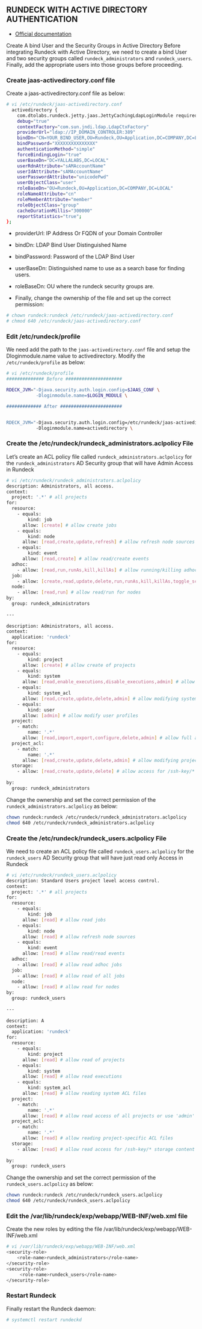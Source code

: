 ## RUNDECK WITH ACTIVE DIRECTORY AUTHENTICATION

- [Official documentation](https://docs.rundeck.com/docs/administration/security/authentication.html#ldap)

Create A bind User and the Security Groups in Active Directory
Before integrating Rundeck with Active Directory, we need to create a bind User and two security groups called `rundeck_administrators` and `rundeck_users`. Finally, add the appropriate users into those groups before proceeding.

### Create jaas-activedirectory.conf file
Create a jaas-activedirectory.conf file as below:

```bash
# vi /etc/rundeck/jaas-activedirectory.conf
  activedirectory {
    com.dtolabs.rundeck.jetty.jaas.JettyCachingLdapLoginModule required
    debug="true"
    contextFactory="com.sun.jndi.ldap.LdapCtxFactory"
    providerUrl="ldap://IP_DOMAIN_CONTROLER:389"
    bindDn="CN=YOUR_BIND_USER,OU=Rundeck,OU=Application,DC=COMPANY,DC=LOCAL"
    bindPassword="XXXXXXXXXXXXXXX"
    authenticationMethod="simple"
    forceBindingLogin="true"
    userBaseDn="DC=YALLALABS,DC=LOCAL"
    userRdnAttribute="sAMAccountName"
    userIdAttribute="sAMAccountName"
    userPasswordAttribute="unicodePwd"
    userObjectClass="user"
    roleBaseDn="OU=Rundeck,OU=Application,DC=COMPANY,DC=LOCAL"
    roleNameAttribute="cn"
    roleMemberAttribute="member"
    roleObjectClass="group"
    cacheDurationMillis="300000"
    reportStatistics="true";
};
```

- providerUrl: IP Address Or FQDN of your Domain Controller
- bindDn: LDAP Bind User Distinguished Name
- bindPassword: Password of the LDAP Bind User
- userBaseDn: Distinguished name to use as a search base for finding users.
- roleBaseDn: OU where the rundeck security groups are.

- Finally, change the ownership of the file and set up the correct permission:

```bash
# chown rundeck:rundeck /etc/rundeck/jaas-activedirectory.conf
# chmod 640 /etc/rundeck/jaas-activedirectory.conf
```

### Edit /etc/rundeck/profile
We need add the path to the `jaas-activedirectory.conf` file and setup the Dloginmodule.name value to activedirectory. Modify the `/etc/rundeck/profile` as below:

```bash
# vi /etc/rundeck/profile
############## Before #####################

RDECK_JVM="-Djava.security.auth.login.config=$JAAS_CONF \
           -Dloginmodule.name=$LOGIN_MODULE \

############# After #######################


RDECK_JVM="-Djava.security.auth.login.config=/etc/rundeck/jaas-activedirectory.conf \
           -Dloginmodule.name=activedirectory \
```

### Create the /etc/rundeck/rundeck_administrators.aclpolicy File
Let’s create an ACL policy file called `rundeck_administrators.aclpolicy` for the `rundeck_administrators` AD Security group that will have Admin Access in Rundeck

```bash
# vi /etc/rundeck/rundeck_administrators.aclpolicy
description: Administrators, all access.
context:
  project: '.*' # all projects
for:
  resource:
    - equals:
        kind: job
      allow: [create] # allow create jobs
    - equals:
        kind: node
      allow: [read,create,update,refresh] # allow refresh node sources
    - equals:
        kind: event
      allow: [read,create] # allow read/create events
  adhoc:
    - allow: [read,run,runAs,kill,killAs] # allow running/killing adhoc jobs
  job:
    - allow: [create,read,update,delete,run,runAs,kill,killAs,toggle_schedule] # allow create/read/write/delete/run/kill of all jobs
  node:
    - allow: [read,run] # allow read/run for nodes
by:
  group: rundeck_administrators
 
---
 
description: Administrators, all access.
context:
  application: 'rundeck'
for:
  resource:
    - equals:
        kind: project
      allow: [create] # allow create of projects
    - equals:
        kind: system
      allow: [read,enable_executions,disable_executions,admin] # allow read of system info, enable/disable all executions
    - equals:
        kind: system_acl
      allow: [read,create,update,delete,admin] # allow modifying system ACL files
    - equals:
        kind: user
      allow: [admin] # allow modify user profiles
  project:
    - match:
        name: '.*'
      allow: [read,import,export,configure,delete,admin] # allow full access of all projects or use 'admin'
  project_acl:
    - match:
        name: '.*'
      allow: [read,create,update,delete,admin] # allow modifying project-specific ACL files
  storage:
    - allow: [read,create,update,delete] # allow access for /ssh-key/* storage content
 
by:
  group: rundeck_administrators
```

Change the ownership and set the correct permission of the `rundeck_administrators.aclpolicy` as below:

```bash
chown rundeck:rundeck /etc/rundeck/rundeck_administrators.aclpolicy
chmod 640 /etc/rundeck/rundeck_administrators.aclpolicy
```

### Create the /etc/rundeck/rundeck_users.aclpolicy File
We need to create an ACL policy file called `rundeck_users.aclpolicy` for the `rundeck_users` AD Security group that will have just read only Access in Rundeck

```bash
# vi /etc/rundeck/rundeck_users.aclpolicy
description: Standard Users project level access control.
context:
  project: '.*' # all projects
for:
  resource:
    - equals:
        kind: job
      allow: [read] # allow read jobs
    - equals:
        kind: node
      allow: [read] # allow refresh node sources
    - equals:
        kind: event
      allow: [read] # allow read/read events
  adhoc:
    - allow: [read] # allow read adhoc jobs
  job:
    - allow: [read] # allow read of all jobs
  node:
    - allow: [read] # allow read for nodes
by:
  group: rundeck_users
 
---
 
description: A
context:
  application: 'rundeck'
for:
  resource:
    - equals:
        kind: project
      allow: [read] # allow read of projects
    - equals:
        kind: system
      allow: [read] # allow read executions
    - equals:
        kind: system_acl
      allow: [read] # allow reading system ACL files
  project:
    - match:
        name: '.*'
      allow: [read] # allow read access of all projects or use 'admin'
  project_acl:
    - match:
        name: '.*'
      allow: [read] # allow reading project-specific ACL files
  storage:
    - allow: [read] # allow read access for /ssh-key/* storage content
 
by:
  group: rundeck_users
```

Change the ownership and set the correct permission of the `rundeck_users.aclpolicy` as below:

```bash
chown rundeck:rundeck /etc/rundeck/rundeck_users.aclpolicy
chmod 640 /etc/rundeck/rundeck_users.aclpolicy
```

### Edit the /var/lib/rundeck/exp/webapp/WEB-INF/web.xml file

Create the new roles by editing the file /var/lib/rundeck/exp/webapp/WEB-INF/web.xml

```bash
# vi /var/lib/rundeck/exp/webapp/WEB-INF/web.xml
<security-role>
    <role-name>rundeck_administrators</role-name>
</security-role>
<security-role>
     <role-name>rundeck_users</role-name>
</security-role>
```

### Restart Rundeck
Finally restart the Rundeck daemon:

```bash
# systemctl restart rundeckd
```


